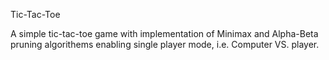 Tic-Tac-Toe

A simple tic-tac-toe game with implementation of Minimax and Alpha-Beta pruning algorithems enabling single player mode, i.e. Computer VS. player.
